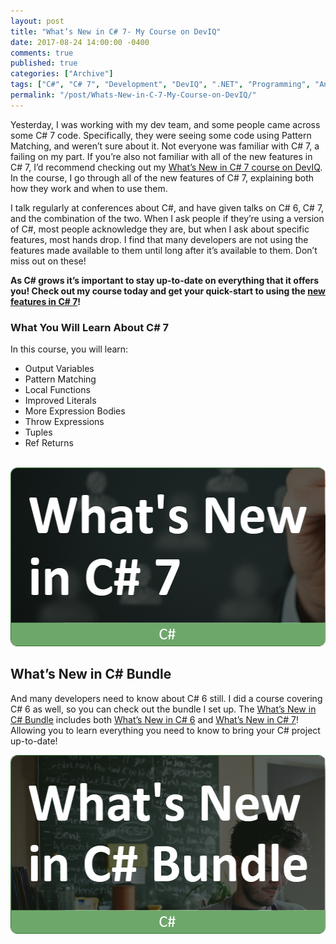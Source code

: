 ```yaml
---
layout: post
title: "What’s New in C# 7- My Course on DevIQ"
date: 2017-08-24 14:00:00 -0400
comments: true
published: true
categories: ["Archive"]
tags: ["C#", "C# 7", "Development", "DevIQ", ".NET", "Programming", "Announcement"]
permalink: "/post/Whats-New-in-C-7-My-Course-on-DevIQ/"
---
```

<!-- more -->

<p>Yesterday, I was working with my dev team, and some people came across some C# 7 code. Specifically, they were seeing some code using Pattern Matching, and weren’t sure about it. Not everyone was familiar with C# 7, a failing on my part. If you’re also not familiar with all of the new features in C# 7, I’d recommend checking out my <a href="https://app.deviq.com/courses/whats-new-in-c-7" target="_blank">What’s New in C# 7 course on DevIQ</a>. In the course, I go through all of the new features of C# 7, explaining both how they work and when to use them.</p><p>I talk regularly at conferences about C#, and have given talks on C# 6, C# 7, and the combination of the two. When I ask people if they’re using a version of C#, most people acknowledge they are, but when I ask about specific features, most hands drop. I find that many developers are not using the features made available to them until long after it’s available to them. Don’t miss out on these!</p><p><strong>As C# grows it’s important to stay up-to-date on everything that it offers you! Check out my course today and get your quick-start to using the </strong><a href="https://app.deviq.com/courses/whats-new-in-c-7" target="_blank"><strong>new features in C# 7</strong></a><strong>!</strong></p><strong>
</strong><h3>What You Will Learn About C# 7</h3><p>In this course, you will learn:</p><ul><li>Output Variables</li><li>Pattern Matching</li><li>Local Functions</li><li>Improved Literals</li><li>More Expression Bodies</li><li>Throw Expressions</li><li>Tuples</li><li>Ref Returns</li></ul><p><br><a href="https://app.deviq.com/courses/whats-new-in-c-7"><img width="506" height="286" title="NewInCSharp7" style="border: 0px currentcolor; border-image: none; display: inline; background-image: none;" alt="NewInCSharp7" src="/images/files/NewInCSharp7.png" border="0"></a></p><h2>What’s New in C# Bundle</h2><p>And many developers need to know about C# 6 still. I did a course covering C# 6 as well, so you can check out the bundle I set up. The <a href="https://app.deviq.com/bundles/whats-new-in-csharp-bundle">What’s New in C# Bundle</a> includes both <a href="https://app.deviq.com/courses/whats-new-in-c-6">What’s New in C# 6</a> and <a href="https://app.deviq.com/courses/whats-new-in-c-7">What’s New in C# 7</a>! Allowing you to learn everything you need to know to bring your C# project up-to-date!</p><p><a href="https://app.deviq.com/bundles/whats-new-in-csharp-bundle"><img width="506" height="286" title="NewInCSharpBundleThumb" style="border: 0px currentcolor; border-image: none; display: inline; background-image: none;" alt="NewInCSharpBundleThumb" src="/images/files/NewInCSharpBundleThumb.png" border="0"></a></p>
